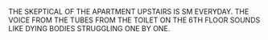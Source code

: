 THE SKEPTICAL OF THE APARTMENT UPSTAIRS IS SM EVERYDAY.
THE VOICE FROM THE TUBES FROM THE TOILET ON THE 6TH FLOOR SOUNDS LIKE DYING BODIES STRUGGLING ONE BY ONE.
